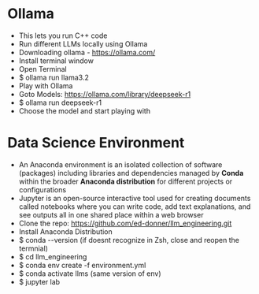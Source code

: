 # Ollama

- This lets you run C++ code
- Run different LLMs locally using Ollama
- Downloading ollama - https://ollama.com/
- Install terminal window
- Open Terminal
- \$ ollama run llama3.2
- Play with Ollama
- Goto Models: https://ollama.com/library/deepseek-r1
- \$ ollama run deepseek-r1
- Choose the model and start playing with

# Data Science Environment

- An Anaconda environment is an isolated collection of software (packages) including libraries and dependencies managed by **Conda** within the broader **Anaconda distribution** for different projects or configurations
- Jupyter is an open-source interactive tool used for creating documents called notebooks where you can write code, add text explanations, and see outputs all in one shared place within a web browser
- Clone the repo: https://github.com/ed-donner/llm_engineering.git
- Install Anaconda Distribution
- \$ conda --version (if doesnt recognize in Zsh, close and reopen the termnial)
- \$ cd llm_engineering
- \$ conda env create -f environment.yml
- \$ conda activate llms (same version of env)
- \$ jupyter lab
